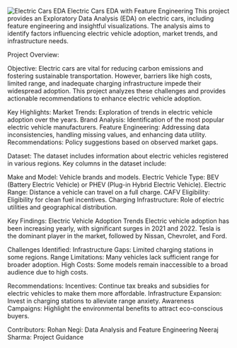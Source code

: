 ![Electric Cars EDA](https://www.wtsenergy.com/wp-content/uploads/2023/06/electric-cars-vehicles-explainer-101-1-1-1.png)
Electric Cars EDA with Feature Engineering This project provides an Exploratory Data Analysis (EDA) on electric cars, including feature engineering and insightful visualizations. The analysis aims to identify factors influencing electric vehicle adoption, market trends, and infrastructure needs.

Project Overview:

Objective: Electric cars are vital for reducing carbon emissions and fostering sustainable transportation. However, barriers like high costs, limited range, and inadequate charging infrastructure impede their widespread adoption. This project analyzes these challenges and provides actionable recommendations to enhance electric vehicle adoption.

Key Highlights: Market Trends: Exploration of trends in electric vehicle adoption over the years. Brand Analysis: Identification of the most popular electric vehicle manufacturers. Feature Engineering: Addressing data inconsistencies, handling missing values, and enhancing data utility. Recommendations: Policy suggestions based on observed market gaps.

Dataset: The dataset includes information about electric vehicles registered in various regions. Key columns in the dataset include:

Make and Model: Vehicle brands and models. Electric Vehicle Type: BEV (Battery Electric Vehicle) or PHEV (Plug-in Hybrid Electric Vehicle). Electric Range: Distance a vehicle can travel on a full charge. CAFV Eligibility: Eligibility for clean fuel incentives. Charging Infrastructure: Role of electric utilities and geographical distribution.

Key Findings: Electric Vehicle Adoption Trends Electric vehicle adoption has been increasing yearly, with significant surges in 2021 and 2022. Tesla is the dominant player in the market, followed by Nissan, Chevrolet, and Ford.

Challenges Identified: Infrastructure Gaps: Limited charging stations in some regions. Range Limitations: Many vehicles lack sufficient range for broader adoption. High Costs: Some models remain inaccessible to a broad audience due to high costs.

Recommendations: Incentives: Continue tax breaks and subsidies for electric vehicles to make them more affordable. Infrastructure Expansion: Invest in charging stations to alleviate range anxiety. Awareness Campaigns: Highlight the environmental benefits to attract eco-conscious buyers.

Contributors: Rohan Negi: Data Analysis and Feature Engineering Neeraj Sharma: Project Guidance
